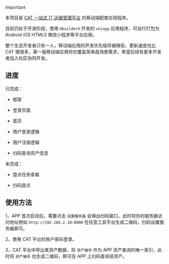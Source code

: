 > [!IMPORTANT]
> 
> 本项目是 [CAT 一站式 IT 运维管理平台](https://github.com/celaraze/cat) 的移动端配套应用程序。

目前仍处于开发阶段，使用 `HbuilderX` 开发的 `uniapp` 应用程序，可自行打包为 Android iOS HTML5 微信小程序等平台应用。

整个生态开发者只有一人，移动端应用的开发优先级将被降低，更新速度也比 CAT 慢很多，第一版移动端应用将仅覆盖简单昌场景需求，希望后续有更多开发者加入社区协同开发。

## 进度

已完成：

- 框架

- 登录页面

- 首页

- 用户登录逻辑

- 用户注销逻辑

- 扫码查询资产信息

未完成：

- 盘点任务查看

- 扫码盘点

## 使用方法

1，APP 首次启动后，需要点击 `设置服务器` 会弹出扫码窗口，此时将你的服务器访问地址例如 `http://192.168.2.10:8000` 在任意工具平台生成二维码，扫码设置服务器即可。

2，使用 CAT 平台的账户密码登录。

3，CAT 平台中导出某资产数据，将 `资产编号` 作为 APP 资产查询的唯一索引，此时将 `资产编号` 也生成二维码，即可在 APP 上扫码查询该资产。
